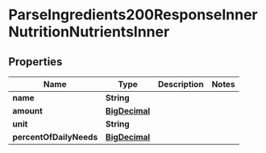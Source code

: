 

# ParseIngredients200ResponseInnerNutritionNutrientsInner

## Properties

Name | Type | Description | Notes
------------ | ------------- | ------------- | -------------
**name** | **String** |  | 
**amount** | [**BigDecimal**](BigDecimal.md) |  | 
**unit** | **String** |  | 
**percentOfDailyNeeds** | [**BigDecimal**](BigDecimal.md) |  | 




